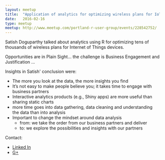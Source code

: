 ```yaml
---
layout: meetup
title:  "Application of analytics for optimizing wireless plans for IoT devices"
date:   2016-02-16
type: meetup
meetup: http://www.meetup.com/portland-r-user-group/events/228542752/
---
```

Satish Doguparthy talked about analytics using R for optimizing tens of thousands of wireless plans for Internet of Things devices.  

Opportunities are in Plain Sight… the challenge is Business Engagement and Justification …

Insights in Satish' conclusion were:

* The more you look at the data, the more insights you find
* It’s not easy to make people believe you; it takes time to engage with business partners
* Interactive analytics products (e.g., Shiny apps) are more useful than sharing static charts
* more time goes into data gathering, data cleaning and understanding the data than into analysis
* Important to change the mindset around data analysis
  * from: we take the order from our business partners and deliver
  * to: we explore the possibilities and insights with our partners

Contact:

* [Linked In](https://www.linkedin.com/in/satishdoguparthy)
* [G+](https://plus.google.com/+SatishDoguparthy/posts)


